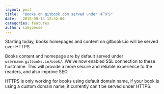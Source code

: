 ```yaml
---
layout: post
title:  "Books on gitbook.com served under HTTPS"
date:   2015-09-14 12:32:00
categories: features
author: samypesse
---
```


Starting today, books homepages and content on gitbooks.io will be served over HTTPS.

<!-- more -->

Books content and homepage are by default served under `username.gitbooks.io/book/`. We've now enabled SSL connection to these hostname. This will provide a more secure and reliable experience to the readers, and also improve SEO.

HTTPS is only working for books using default domain name, if your book is using a custom domain name, it currently can't be served under HTTPS.
